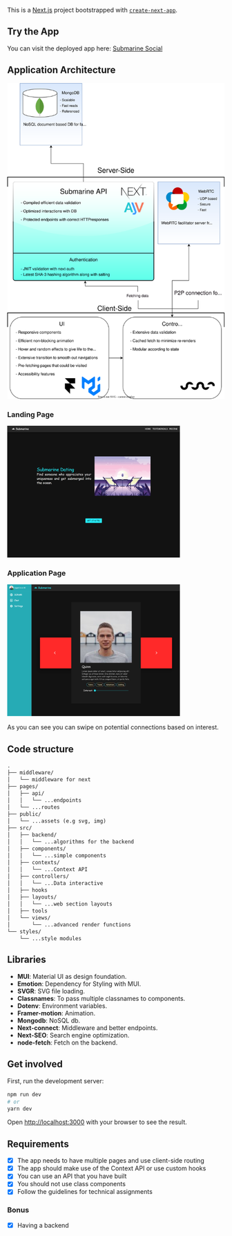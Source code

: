 This is a [Next.js](https://nextjs.org/) project bootstrapped with [`create-next-app`](https://github.com/vercel/next.js/tree/canary/packages/create-next-app).

## Try the App

You can visit the deployed app here: [Submarine Social](https://dating-app-six.vercel.app/)

## Application Architecture

![Diagram of application architecture](./assets/Submarine%20social.drawio.svg)

### Landing Page

<img src="./assets/Landing.PNG" alt="drawing" width="400"/>

### Application Page

<img src="./assets/AppPage.PNG" alt="drawing" width="400"/>


As you can see you can swipe on potential connections based on interest.

## Code structure
```
.
├── middleware/
│   └── middleware for next
├── pages/
│   ├── api/
│   │   └── ...endpoints
│   └── ...routes
├── public/
│   └── ...assets (e.g svg, img)
├── src/
│   ├── backend/
│   │   └── ...algorithms for the backend
│   ├── components/
│   │   └── ...simple components
│   ├── contexts/
│   │   └── ...Context API
│   ├── controllers/
│   │   └── ...Data interactive
│   ├── hooks
│   ├── layouts/
│   │   └── ...web section layouts
│   ├── tools
│   └── views/
│       └── ...advanced render functions
└── styles/
    └── ...style modules

```

## Libraries

- **MUI**: Material UI as design foundation.
- **Emotion**: Dependency for Styling with MUI.
- **SVGR**: SVG file loading.
- **Classnames**: To pass multiple classnames to components.
- **Dotenv**: Environment variables.
- **Framer-motion**: Animation.
- **Mongodb**: NoSQL db.
- **Next-connect**: Middleware and better endpoints.
- **Next-SEO**: Search engine optimization.
- **node-fetch**: Fetch on the backend.

## Get involved

First, run the development server:

```bash
npm run dev
# or
yarn dev
```

Open [http://localhost:3000](http://localhost:3000) with your browser to see the result.

## Requirements

- [x] The app needs to have multiple pages and use client-side routing
- [x] The app should make use of the Context API or use custom hooks
- [x] You can use an API that you have built
- [x] You should not use class components
- [x] Follow the guidelines for technical assignments

### Bonus

- [x] Having a backend

